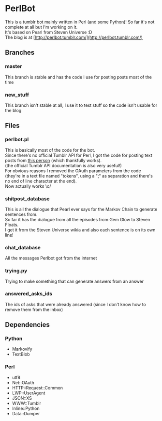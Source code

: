 # PerlBot
This is a tumblr bot mainly written in Perl (and some Python)! So far it's not complete at all but I'm working on it.<br/>
It's based on Pearl from Steven Universe :D<br/>
The blog is at [http://perlbot.tumblr.com/](http://perlbot.tumblr.com/)

## Branches
### master
This branch is stable and has the code I use for posting posts most of the time
### new_stuff
This branch isn't stable at all, I use it to test stuff so the code isn't usable for the blog

## Files
### perlbot.pl
This is basically most of the code for the bot.<br/>
Since there's no official Tumblr API for Perl, I got the code for posting text posts from [this person](https://txlab.wordpress.com/2011/09/03/using-tumblr-api-v2-from-perl/#comment-7004) (which thankfully works).<br/>
(the official Tumblr API documentation is also very useful!)</br>
For obvious reasons I removed the OAuth parameters from the code (they're in a text file named "tokens", using a ";" as separation and there's no end of line character at the end).<br/>
Now actually works \o/

### shitpost_database
This is all the dialogue that Pearl ever says for the Markov Chain to generate sentences from.<br/>
So far it has the dialogue from all the episodes from Gem Glow to Steven Floats.<br/>
I get it from the Steven Universe wikia and also each sentence is on its own line!

### chat_database
All the messages Perlbot got from the internet

### trying.py
Trying to make something that can generate answers from an answer

### answered\_asks\_ids
The ids of asks that were already answered (since I don't know how to remove them from the inbox)

## Dependencies
### Python
*	Markovify
*	TextBlob

### Perl
*	utf8
*	Net::OAuth
*	HTTP::Request::Common
*	LWP::UserAgent
*	JSON::XS
*	WWW::Tumblr
*	Inline::Python
*	Data::Dumper
